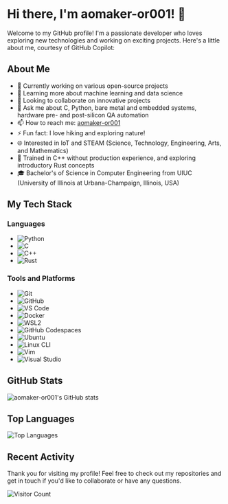# Hi there, I'm aomaker-or001! 👋

Welcome to my GitHub profile! I'm a passionate developer who loves exploring new
technologies and working on exciting projects. Here's a little about me, courtesy of GitHub Copilot:

## About Me

- 🔭 Currently working on various open-source projects
- 🌱 Learning more about machine learning and data science
- 👯 Looking to collaborate on innovative projects
- 💬 Ask me about C, Python, bare metal and embedded systems, hardware pre- and post-silicon QA automation
- 📫 How to reach me: [aomaker-or001](mailto:fekerr+aomaker@aomaker.org)
- ⚡ Fun fact: I love hiking and exploring nature!
- 🌐 Interested in IoT and STEAM (Science, Technology, Engineering, Arts, and Mathematics)
- 📖 Trained in C++ without production experience, and exploring introductory Rust concepts
- 🎓 Bachelor's of Science in Computer Engineering from UIUC (University of Illinois at Urbana-Champaign, Illinois, USA)

## My Tech Stack

### Languages

- ![Python](https://img.shields.io/badge/Python-3776AB?style=for-the-badge&logo=python&logoColor=white)
- ![C](https://img.shields.io/badge/C-A8B9CC?style=for-the-badge&logo=c&logoColor=white)
- ![C++](https://img.shields.io/badge/C++-00599C?style=for-the-badge&logo=cplusplus&logoColor=white)
- ![Rust](https://img.shields.io/badge/Rust-000000?style=for-the-badge&logo=rust&logoColor=white)

### Tools and Platforms

- ![Git](https://img.shields.io/badge/Git-F05032?style=for-the-badge&logo=git&logoColor=white)
- ![GitHub](https://img.shields.io/badge/GitHub-181717?style=for-the-badge&logo=github&logoColor=white)
- ![VS Code](https://img.shields.io/badge/VS%20Code-007ACC?style=for-the-badge&logo=visual-studio-code&logoColor=white)
- ![Docker](https://img.shields.io/badge/Docker-2496ED?style=for-the-badge&logo=docker&logoColor=white)
- ![WSL2](https://img.shields.io/badge/WSL2-4EAA25?style=for-the-badge&logo=linux&logoColor=white)
- ![GitHub Codespaces](https://img.shields.io/badge/GitHub%20Codespaces-181717?style=for-the-badge&logo=github&logoColor=white)
- ![Ubuntu](https://img.shields.io/badge/Ubuntu-E95420?style=for-the-badge&logo=ubuntu&logoColor=white)
- ![Linux CLI](https://img.shields.io/badge/Linux%20CLI-FCC624?style=for-the-badge&logo=linux&logoColor=black)
- ![Vim](https://img.shields.io/badge/Vim-019733?style=for-the-badge&logo=vim&logoColor=white)
- ![Visual Studio](https://img.shields.io/badge/Visual%20Studio-5C2D91?style=for-the-badge&logo=visual-studio&logoColor=white)

## GitHub Stats

![aomaker-or001's GitHub stats](https://github-readme-stats.vercel.app/api?username=aomaker-or001&show_icons=true&theme=radical)

## Top Languages

![Top Languages](https://github-readme-stats.vercel.app/api/top-langs/?username=aomaker-or001&layout=compact&theme=radical)

## Recent Activity

<!--START_SECTION:activity-->
<!--END_SECTION:activity-->

Thank you for visiting my profile! Feel free to check out my repositories and
get in touch if you'd like to collaborate or have any questions.

![Visitor Count](https://profile-counter.glitch.me/aomaker-or001/count.svg)
<!---
aomaker-or001/aomaker-or001 is a ✨ special ✨ repository because its `README.md` (this file) appears on your GitHub profile.
You can click the Preview link to take a look at your changes.
--->
